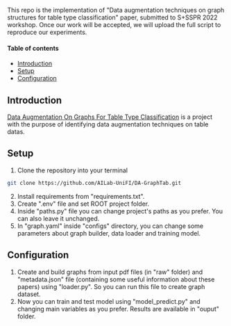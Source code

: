 This repo is the implementation of "Data augmentation techniques on graph structures for table type classification" paper, submitted to S+SSPR 2022 workshop. Once our work will be accepted, we will upload the full script to reproduce our experiments.

#### Table of contents

- [Introduction](#introduction)
- [Setup](#setup)
- [Configuration](#configuration)


## Introduction

[Data Augmentation On Graphs For Table Type Classification](https://github.com/AILab-UniFI/DA-GraphTab) is a project with the purpose of identifying data augmentation techniques on table datas.


## Setup

1. Clone the repository into your terminal
```sh
git clone https://github.com/AILab-UniFI/DA-GraphTab.git
```
2. Install requirements from "requirements.txt".
3. Create ".env" file and set ROOT project folder.
4. Inside "paths.py" file you can change project's paths as you prefer. You can also leave it unchanged.
5. In "graph.yaml" inside "configs" directory, you can change some parameters about graph builder, data loader and training model.


## Configuration

1. Create and build graphs from input pdf files (in "raw" folder) and "metadata.json" file (containing some useful information about these papers) using "loader.py". So you can run this file to create graph dataset.
2. Now you can train and test model using "model_predict.py" and changing main variables as you prefer. Results are available in "ouput" folder.
